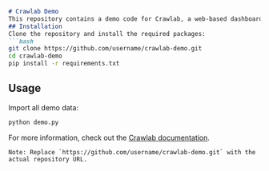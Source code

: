 ```markdown
# Crawlab Demo
This repository contains a demo code for Crawlab, a web-based dashboard for managing and running crawlers. The demo code sets up a sample project with spiders, schedules, users, and tokens.
## Installation
Clone the repository and install the required packages:
```bash
git clone https://github.com/username/crawlab-demo.git
cd crawlab-demo
pip install -r requirements.txt
```
## Usage
Import all demo data:
```python
python demo.py
```
For more information, check out the [Crawlab documentation](https://docs.crawlab.cn/).
```
Note: Replace `https://github.com/username/crawlab-demo.git` with the actual repository URL.
